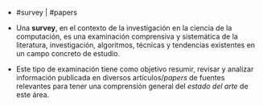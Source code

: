 - #survey | #papers

- Una **survey**, en el contexto de la investigación en la ciencia de la computación, es una examinación comprensiva y sistemática de la literatura, investigación, algoritmos, técnicas y tendencias existentes en un campo concreto de estudio.
- Este tipo de examinación tiene como objetivo resumir, revisar y analizar información publicada en diversos artículos/*papers* de fuentes relevantes para tener una comprensión general del *estado del arte* de este área.